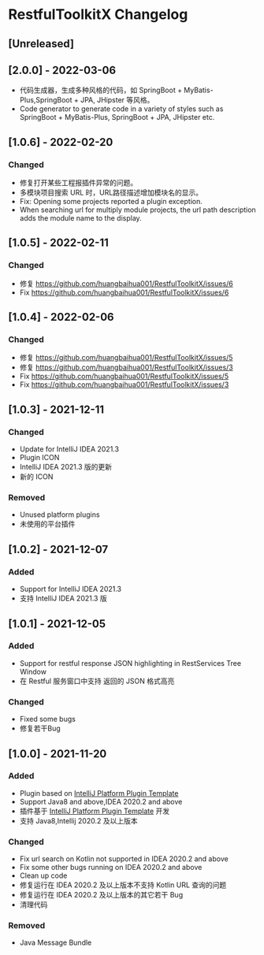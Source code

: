 <!-- Keep a Changelog guide -> https://keepachangelog.com -->

# RestfulToolkitX Changelog
## [Unreleased]

## [2.0.0] - 2022-03-06
- 代码生成器，生成多种风格的代码，如 SpringBoot + MyBatis-Plus,SpringBoot + JPA, JHipster 等风格。
- Code generator to generate code in a variety of styles such as SpringBoot + MyBatis-Plus, SpringBoot + JPA, JHipster etc.

## [1.0.6] - 2022-02-20

### Changed
- 修复打开某些工程报插件异常的问题。
- 多模块项目搜索 URL 时，URL路径描述增加模块名的显示。
- Fix: Opening some projects reported a plugin exception.
- When searching url for multiply module projects, the url path description adds the module name to the display.

## [1.0.5] - 2022-02-11

### Changed
- 修复 https://github.com/huangbaihua001/RestfulToolkitX/issues/6
- Fix https://github.com/huangbaihua001/RestfulToolkitX/issues/6


## [1.0.4] - 2022-02-06

### Changed
- 修复 https://github.com/huangbaihua001/RestfulToolkitX/issues/5
- 修复 https://github.com/huangbaihua001/RestfulToolkitX/issues/3
- Fix https://github.com/huangbaihua001/RestfulToolkitX/issues/5
- Fix https://github.com/huangbaihua001/RestfulToolkitX/issues/3

## [1.0.3] - 2021-12-11

### Changed
- Update for IntelliJ IDEA 2021.3
- Plugin ICON
- IntelliJ IDEA 2021.3 版的更新
- 新的 ICON

### Removed
- Unused platform plugins
- 未使用的平台插件

## [1.0.2] - 2021-12-07

### Added
- Support for IntelliJ IDEA 2021.3
- 支持 IntelliJ IDEA 2021.3 版

## [1.0.1] - 2021-12-05

### Added
- Support for restful response JSON highlighting in RestServices Tree Window
- 在 Restful 服务窗口中支持 返回的 JSON 格式高亮

### Changed
- Fixed some bugs
- 修复若干Bug




## [1.0.0] - 2021-11-20

### Added
- Plugin based on [IntelliJ Platform Plugin Template](https://github.com/JetBrains/intellij-platform-plugin-template)
- Support Java8 and above,IDEA 2020.2 and above
- 插件基于 [IntelliJ Platform Plugin Template](https://github.com/JetBrains/intellij-platform-plugin-template) 开发
- 支持 Java8,Intellij 2020.2 及以上版本

### Changed
- Fix url search on Kotlin not supported in IDEA 2020.2 and above
- Fix some other bugs running on IDEA 2020.2 and above
- Clean up code
- 修复运行在 IDEA 2020.2 及以上版本不支持 Kotlin URL 查询的问题
- 修复运行在 IDEA 2020.2 及以上版本的其它若干 Bug
- 清理代码

### Removed
- Java Message Bundle
